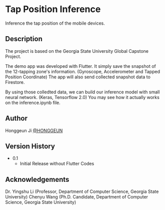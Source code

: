 # Tap Position Inference

Inference the tap position of the mobile devices.

## Description

The project is based on the Georgia State University Global Capstone Project.

The demo app was developed with Flutter. 
It simply save the snapshot of the 12-tapping zone's information. (Gyroscope, Accelerometer and Tapped Position Coordinate)
The app will also send collected snapshot data to Firestore.

By using those colledted data, we can build our inference model with small neural network. (Keras, Tensorflow 2.0)
You may see how it actually works on the inference.ipynb file.

## Author

Honggeun Ji
[@HONGGEUN](https://www.linkedin.com/in/honggeunji/)

## Version History

* 0.1
    * Initial Release without Flutter Codes

## Acknowledgements
Dr. Yingshu Li (Professor, Department of Computer Science, Georgia State University)
Chenyu Wang (Ph.D. Candidate, Department of Computer Science, Georgia State University)
